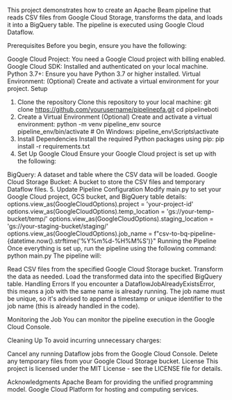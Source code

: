 This project demonstrates how to create an Apache Beam pipeline that reads CSV files from Google Cloud Storage, transforms the data, and loads it into a BigQuery table. The pipeline is executed using Google Cloud Dataflow.

Prerequisites
Before you begin, ensure you have the following:

Google Cloud Project: You need a Google Cloud project with billing enabled.
Google Cloud SDK: Installed and authenticated on your local machine.
Python 3.7+: Ensure you have Python 3.7 or higher installed.
Virtual Environment: (Optional) Create and activate a virtual environment for your project.
Setup
1. Clone the repository
Clone this repository to your local machine:
git clone https://github.com/yourusername/pipelinepfa.git
cd pipelineboti
2. Create a Virtual Environment (Optional)
Create and activate a virtual environment:
python -m venv pipeline_env
source pipeline_env/bin/activate  # On Windows: pipeline_env\Scripts\activate
3. Install Dependencies
Install the required Python packages using pip:
pip install -r requirements.txt
4. Set Up Google Cloud
Ensure your Google Cloud project is set up with the following:

BigQuery: A dataset and table where the CSV data will be loaded.
Google Cloud Storage Bucket: A bucket to store the CSV files and temporary Dataflow files.
5. Update Pipeline Configuration
Modify main.py to set your Google Cloud project, GCS bucket, and BigQuery table details:
options.view_as(GoogleCloudOptions).project = 'your-project-id'
options.view_as(GoogleCloudOptions).temp_location = 'gs://your-temp-bucket/temp/'
options.view_as(GoogleCloudOptions).staging_location = 'gs://your-staging-bucket/staging/'
options.view_as(GoogleCloudOptions).job_name = f"csv-to-bq-pipeline-{datetime.now().strftime('%Y%m%d-%H%M%S')}"
Running the Pipeline
Once everything is set up, run the pipeline using the following command:
python main.py
The pipeline will:

Read CSV files from the specified Google Cloud Storage bucket.
Transform the data as needed.
Load the transformed data into the specified BigQuery table.
Handling Errors
If you encounter a DataflowJobAlreadyExistsError, this means a job with the same name is already running. The job name must be unique, so it's advised to append a timestamp or unique identifier to the job name (this is already handled in the code).

Monitoring the Job
You can monitor the pipeline execution in the Google Cloud Console.

Cleaning Up
To avoid incurring unnecessary charges:

Cancel any running Dataflow jobs from the Google Cloud Console.
Delete any temporary files from your Google Cloud Storage bucket.
License
This project is licensed under the MIT License - see the LICENSE file for details.

Acknowledgments
Apache Beam for providing the unified programming model.
Google Cloud Platform for hosting and computing services.
